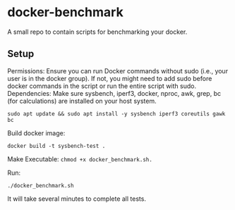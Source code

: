 # docker-benchmark

A small repo to contain scripts for benchmarking your docker. 

## Setup

Permissions: Ensure you can run Docker commands without sudo (i.e., your user is in the docker group). If not, you might need to add sudo before docker commands in the script or run the entire script with sudo.
Dependencies: Make sure sysbench, iperf3, docker, nproc, awk, grep, bc (for calculations) are installed on your host system.

`sudo apt update && sudo apt install -y sysbench iperf3 coreutils gawk bc`

Build docker image: 

`docker build -t sysbench-test .`

Make Executable: 
`chmod +x docker_benchmark.sh.`

Run: 

`./docker_benchmark.sh`

It will take several minutes to complete all tests.